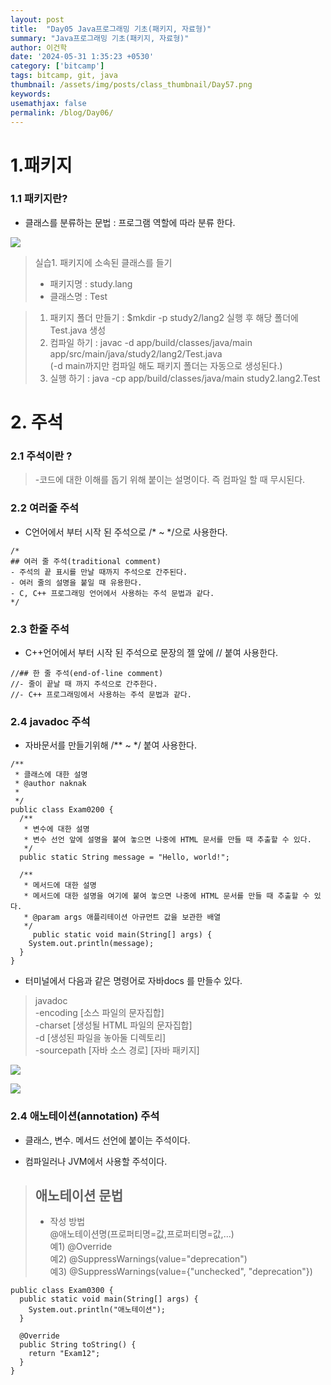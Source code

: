 ```yaml
---
layout: post
title:  "Day05 Java프로그래밍 기초(패키지, 자료형)"
summary: "Java프로그래밍 기초(패키지, 자료형)"
author: 이건학
date: '2024-05-31 1:35:23 +0530'
category: ['bitcamp']
tags: bitcamp, git, java
thumbnail: /assets/img/posts/class_thumbnail/Day57.png
keywords: 
usemathjax: false
permalink: /blog/Day06/
---
```


# 1.패키지



### 1.1 패키지란?


- 클래스를 분류하는 문법 : 프로그램 역할에 따라 분류 한다.


![](https://blog.kakaocdn.net/dn/celuLa/btsHKLMTxbZ/eqptk58XgA8D8x7hIFQGG1/img.png)



> 실습1. 패키지에 소속된 클래스를 들기  
> - 패키지명 : study.lang  
> - 클래스명 : Test



> 1. 패키지 폴더 만들기 : $mkdir -p study2/lang2 실행 후 해당 폴더에 Test.java 생성  
> 2. 컴파일 하기 : javac -d app/build/classes/java/main app/src/main/java/study2/lang2/Test.java  
> (-d main까지만 컴파일 해도 패키지 폴더는 자동으로 생성된다.)  
> 3. 실행 하기 : java -cp app/build/classes/java/main study2.lang2.Test


# 2. 주석



### 2.1 주석이란 ?



> -코드에 대한 이해를 돕기 위해 붙이는 설명이다. 즉 컴파일 할 때 무시된다.


### 2.2 여러줄 주석


- C언어에서 부터 시작 된 주석으로 /* ~ */으로 사용한다.



```
/*
## 여러 줄 주석(traditional comment)
- 주석의 끝 표시를 만날 때까지 주석으로 간주된다.
- 여러 줄의 설명을 붙일 때 유용한다.
- C, C++ 프로그래밍 언어에서 사용하는 주석 문법과 같다.
*/
```

### 2.3 한줄 주석


- C++언어에서 부터 시작 된 주석으로 문장의 젤 앞에 // 붙여 사용한다.



```
//## 한 줄 주석(end-of-line comment)
//- 줄이 끝날 때 까지 주석으로 간주한다.
//- C++ 프로그래밍에서 사용하는 주석 문법과 같다.
```

### 2.4 javadoc 주석


- 자바문서를 만들기위해 /** ~ */ 붙여 사용한다.



```
/**
 * 클래스에 대한 설명
 * @author naknak
 *
 */
public class Exam0200 {
  /**
   * 변수에 대한 설명
   * 변수 선언 앞에 설명을 붙여 놓으면 나중에 HTML 문서를 만들 때 추출할 수 있다.
   */
  public static String message = "Hello, world!";

  /**
   * 메서드에 대한 설명
   * 메서드에 대한 설명을 여기에 붙여 놓으면 나중에 HTML 문서를 만들 때 추출할 수 있다.
   * @param args 애플리테이션 아규먼트 값을 보관한 배열
   */
     public static void main(String[] args) {
    System.out.println(message);
  }
}
```

- 터미널에서 다음과 같은 명령어로 자바docs 를 만들수 있다.



> javadoc  
> -encoding [소스 파일의 문자집합]  
> -charset [생성될 HTML 파일의 문자집합]  
> -d [생성된 파일을 놓아둘 디렉토리]  
> -sourcepath [자바 소스 경로] [자바 패키지]


![](https://blog.kakaocdn.net/dn/qdQLu/btsHLfG08NU/Xu8fdeKJxHrc6iMeh5PPv0/img.png)


![](https://blog.kakaocdn.net/dn/bmk9C1/btsHKP9FBFK/1ofYgJQKRB1xby9PLQ2erk/img.png)


### 2.4 애노테이션(annotation) 주석


- 클래스, 변수. 메서드 선언에 붙이는 주석이다.


- 컴파일러나 JVM에서 사용할 주석이다.



> ## 애노테이션 문법  
> - 작성 방법  
> @애노테이션명(프로퍼티명=값,프로퍼티명=값,...)  
> 예1) @Override  
> 예2) @SuppressWarnings(value="deprecation")  
> 예3) @SuppressWarnings(value={"unchecked", "deprecation"})



```
public class Exam0300 {
  public static void main(String[] args) {
    System.out.println("애노테이션");
  }

  @Override
  public String toString() {
    return "Exam12";
  }
}
```

